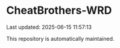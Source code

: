 # CheatBrothers-WRD

Last updated: 2025-06-15 11:57:13

This repository is automatically maintained.
